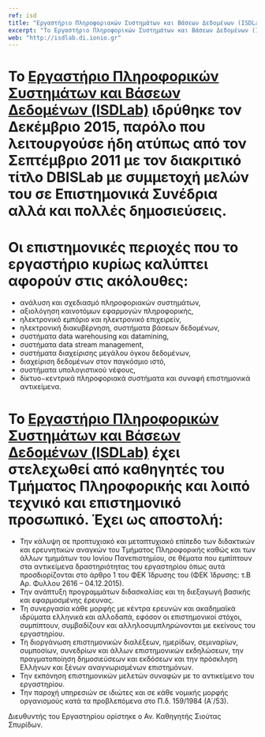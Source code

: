 ```yaml
---
ref: isd
title: "Εργαστήριο Πληροφοριακών Συστημάτων και Βάσεων Δεδομένων (ISDLab)"
excerpt: "Το Εργαστήριο Πληροφορικών Συστημάτων και Βάσεων Δεδομένων (ISDLab) ιδρύθηκε τον Δεκέμβριο 2015, παρόλο που λειτουργούσε ήδη ατύπως από τον Σεπτέμβριο 2011 με τον διακριτικό τίτλο DBISLab με συμμετοχή μελών του σε Επιστημονικά Συνέδρια αλλά και πολλές δημοσιεύσεις."
web: "http://isdlab.di.ionio.gr"
---
```


# Το [Εργαστήριο Πληροφορικών Συστημάτων και Βάσεων Δεδομένων (ISDLab)](http://isdlab.di.ionio.gr/el/) ιδρύθηκε τον Δεκέμβριο 2015, παρόλο που λειτουργούσε ήδη ατύπως από τον Σεπτέμβριο 2011 με τον διακριτικό τίτλο DBISLab με συμμετοχή μελών του σε Επιστημονικά Συνέδρια αλλά και πολλές δημοσιεύσεις.

# Οι επιστημονικές περιοχές που το εργαστήριο κυρίως καλύπτει αφορούν στις ακόλουθες:

- ανάλυση και σχεδιασμό πληροφοριακών συστημάτων,
- αξιολόγηση καινοτόμων εφαρμογών πληροφορικής,
- ηλεκτρονικό εμπόριο και ηλεκτρονικό επιχειρείν,
- ηλεκτρονική διακυβέρνηση, συστήματα βάσεων δεδομένων,
- συστήματα data warehousing και datamining,
- συστήματα data stream management,
- συστήματα διαχείρισης μεγάλου όγκου δεδομένων,
- διαχείριση δεδομένων στον παγκόσμιο ιστό,
- συστήματα υπολογιστικού νέφους,
- δίκτυο−κεντρικά πληροφοριακά συστήματα και συναφή επιστημονικά αντικείμενα.

# Το [Εργαστήριο Πληροφορικών Συστημάτων και Βάσεων Δεδομένων (ISDLab)](http://isdlab.di.ionio.gr/el/) έχει στελεχωθεί από καθηγητές του Τμήματος Πληροφορικής  και λοιπό τεχνικό και επιστημονικό προσωπικό. Έχει ως αποστολή:

- Την κάλυψη σε προπτυχιακό και μεταπτυχιακό επίπεδο των διδακτικών και ερευνητικών αναγκών του Τμήματος Πληροφορικής καθώς και των άλλων τμημάτων του Ιονίου Πανεπιστημίου, σε θέματα που εμπίπτουν στα αντικείμενα δραστηριότητας του εργαστηρίου όπως αυτά προσδιορίζονται στο άρθρο 1 του ΦΕΚ Ίδρυσης του (ΦΕΚ Ίδρυσης: τ.Β Αρ. Φυλλου 2616 – 04.12.2015).
- Την ανάπτυξη προγραμμάτων διδασκαλίας και τη διεξαγωγή βασικής και εφαρμοσμένης έρευνας.
- Τη συνεργασία κάθε μορφής με κέντρα ερευνών και ακαδημαϊκά ιδρύματα ελληνικά και αλλοδαπά, εφόσον οι επιστημονικοί στόχοι, συμπίπτουν, συμβαδίζουν και αλληλοσυμπληρώνονται με εκείνους του εργαστηρίου.
- Τη διοργάνωση επιστημονικών διαλέξεων, ημερίδων, σεμιναρίων, συμποσίων, συνεδρίων και άλλων επιστημονικών εκδηλώσεων, την πραγματοποίηση δημοσιεύσεων και εκδόσεων και την πρόσκληση Ελλήνων και ξένων αναγνωρισμένων επιστημόνων.
- Την εκπόνηση επιστημονικών μελετών συναφών με το αντικείμενο του εργαστηρίου.
- Την παροχή υπηρεσιών σε ιδιώτες και σε κάθε νομικής μορφής οργανισμούς κατά τα προβλεπόμενα στο Π.δ. 159/1984 (Α΄/53).

Διευθυντής του Εργαστηρίου ορίστηκε ο Αν. Καθηγητής Σιούτας Σπυρίδων.


